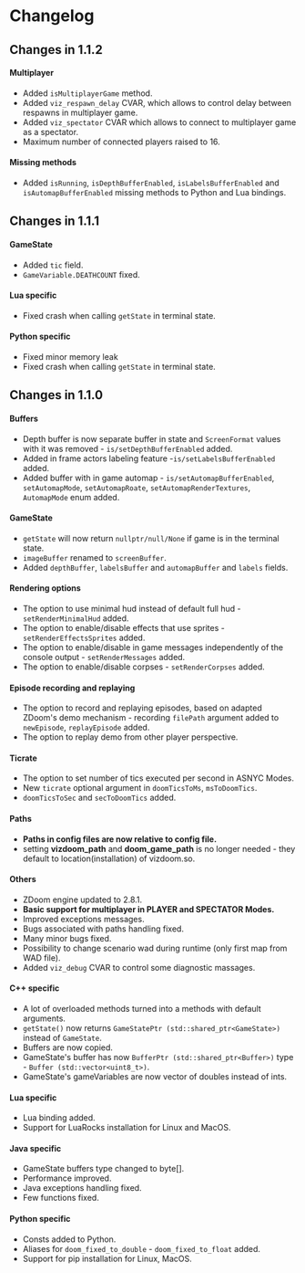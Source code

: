 # Changelog

## Changes in 1.1.2

#### Multiplayer
- Added `isMultiplayerGame` method.
- Added `viz_respawn_delay` CVAR, which allows to control delay between respawns in multiplayer game.
- Added `viz_spectator` CVAR which allows to connect to multiplayer game as a spectator.
- Maximum number of connected players raised to 16.

#### Missing methods
- Added `isRunning`, `isDepthBufferEnabled`, `isLabelsBufferEnabled` and `isAutomapBufferEnabled` missing methods to Python and Lua bindings.


## Changes in 1.1.1

#### GameState
- Added `tic` field.
- `GameVariable.DEATHCOUNT` fixed.

#### Lua specific
- Fixed crash when calling `getState` in terminal state.

#### Python specific
- Fixed minor memory leak
- Fixed crash when calling `getState` in terminal state.


## Changes in 1.1.0

#### Buffers

- Depth buffer is now separate buffer in state and `ScreenFormat` values with it was removed - `is/setDepthBufferEnabled` added.
- Added in frame actors labeling feature -`is/setLabelsBufferEnabled` added.
- Added buffer with in game automap - `is/setAutomapBufferEnabled`, `setAutomapMode`, `setAutomapRoate`, `setAutomapRenderTextures`, `AutomapMode` enum added.


#### GameState

- `getState` will now return `nullptr/null/None` if game is in the terminal state.
- `imageBuffer` renamed to `screenBuffer`.
- Added `depthBuffer`, `labelsBuffer` and `automapBuffer` and `labels` fields.


#### Rendering options

- The option to use minimal hud instead of default full hud - `setRenderMinimalHud` added.
- The option to enable/disable effects that use sprites - `setRenderEffectsSprites` added.
- The option to enable/disable in game messages independently of the console output - `setRenderMessages` added.
- The option to enable/disable corpses - `setRenderCorpses` added.


#### Episode recording and replaying

- The option to record and replaying episodes, based on adapted ZDoom's demo mechanism - 
recording `filePath` argument added to `newEpisode`, `replayEpisode` added.
- The option to replay demo from other player perspective.


#### Ticrate

- The option to set number of tics executed per second in ASNYC Modes.
- New `ticrate` optional argument in `doomTicsToMs`, `msToDoomTics`.
- `doomTicsToSec` and `secToDoomTics` added.


#### Paths

- **Paths in config files are now relative to config file.**
- setting **vizdoom_path** and **doom_game_path** is no longer needed - they default to location(installation) of vizdoom.so.


#### Others

- ZDoom engine updated to 2.8.1.
- **Basic support for multiplayer in PLAYER and SPECTATOR Modes.**
- Improved exceptions messages.
- Bugs associated with paths handling fixed.
- Many minor bugs fixed.
- Possibility to change scenario wad during runtime (only first map from WAD file).
- Added `viz_debug` CVAR to control some diagnostic massages.


#### C++ specific

- A lot of overloaded methods turned into a methods with default arguments.
- `getState()` now returns `GameStatePtr (std::shared_ptr<GameState>)` instead of `GameState`.
- Buffers are now copied.
- GameState's buffer has now `BufferPtr (std::shared_ptr<Buffer>)` type - `Buffer (std::vector<uint8_t>)`.
- GameState's gameVariables are now vector of doubles instead of ints.


#### Lua specific

- Lua binding added.
- Support for LuaRocks installation for Linux and MacOS.


#### Java specific

- GameState buffers type changed to byte[].
- Performance improved.
- Java exceptions handling fixed.
- Few functions fixed.


#### Python specific

- Consts added to Python.
- Aliases for `doom_fixed_to_double` - `doom_fixed_to_float` added.
- Support for pip installation for Linux, MacOS.



 

